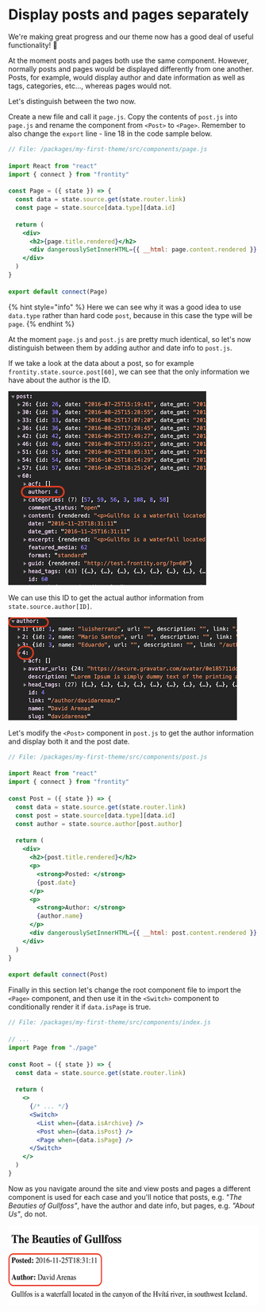 # Display posts and pages separately

We're making great progress and our theme now has a good deal of useful functionality! 🙌

At the moment posts and pages both use the same component. However, normally posts and pages would be displayed differently from one another. Posts, for example, would display author and date information as well as tags, categories, etc..., whereas pages would not.

Let's distinguish between the two now.

Create a new file and call it `page.js`. Copy the contents of `post.js` into `page.js` and rename the component from `<Post>` to `<Page>`. Remember to also change the `export` line - line 18 in the code sample below.

```jsx
// File: /packages/my-first-theme/src/components/page.js

import React from "react"
import { connect } from "frontity"

const Page = ({ state }) => {
  const data = state.source.get(state.router.link)
  const page = state.source[data.type][data.id]

  return (
    <div>
      <h2>{page.title.rendered}</h2>
      <div dangerouslySetInnerHTML={{ __html: page.content.rendered }} />
    </div>
  )
}

export default connect(Page)
```

{% hint style="info" %}
Here we can see why it was a good idea to use `data.type` rather than hard code `post`, because in this case the type will be `page`.
{% endhint %}

At the moment `page.js` and `post.js` are pretty much identical, so let's now distinguish between them by adding author and date info to `post.js`.

If we take a look at the data about a post, so for example `frontity.state.source.post[60]`, we can see that the only information we have about the author is the ID.

<p>
  <img alt="Frontity in the console" src="../assets/part3img11.png">
</p>

We can use this ID to get the actual author information from `state.source.author[ID]`.

<p>
  <img alt="Frontity in the console" src="../assets/part3img12.png">
</p>

Let's modify the `<Post>` component in `post.js` to get the author information and display both it and the post date.

```jsx
// File: /packages/my-first-theme/src/components/post.js

import React from "react"
import { connect } from "frontity"

const Post = ({ state }) => {
  const data = state.source.get(state.router.link)
  const post = state.source[data.type][data.id]
  const author = state.source.author[post.author]

  return (
    <div>
      <h2>{post.title.rendered}</h2>
      <p>
        <strong>Posted: </strong>
        {post.date}
      </p>
      <p>
        <strong>Author: </strong>
        {author.name}
      </p>
      <div dangerouslySetInnerHTML={{ __html: post.content.rendered }} />
    </div>
  )
}

export default connect(Post)
```

Finally in this section let's change the root component file to import the `<Page>` component, and then use it in the `<Switch>` component to conditionally render it if `data.isPage` is true.

```jsx
// File: /packages/my-first-theme/src/components/index.js

// ...
import Page from "./page"

const Root = ({ state }) => {
  const data = state.source.get(state.router.link)

  return (
    <>
      {/* ... */}
      <Switch>
        <List when={data.isArchive} />
        <Post when={data.isPost} />
        <Page when={data.isPage} />
      </Switch>
    </>
  )
}
```

Now as you navigate around the site and view posts and pages a different component is used for each case and you'll notice that posts, e.g. _"The Beauties of Gullfoss"_, have the author and date info, but pages, e.g. _"About Us"_, do not.

<p>
  <img alt="Frontity in the browser" src="../assets/part3img13.png" width="565" height="161">
</p>
